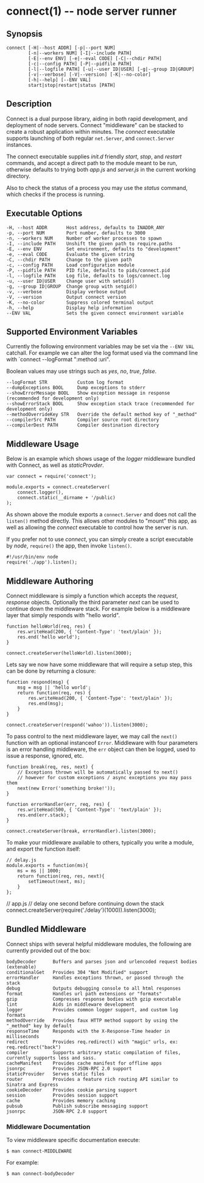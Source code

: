 connect(1) -- node server runner
========================================

## Synopsis

    connect [-H|--host ADDR] [-p|--port NUM]
            [-n|--workers NUM] [-I|--include PATH]
            [-E|--env ENV] [-e|--eval CODE] [-C|--chdir PATH]
            [-c|--config PATH] [-P|--pidfile PATH]
            [-l|--logfile PATH] [-u|--user ID|USER] [-g|--group ID|GROUP]
            [-v|--verbose] [-V|--version] [-K|--no-color]
            [-h|--help] [--ENV VAL]
            start|stop|restart|status [PATH]

## Description

Connect is a dual purpose library, aiding in both rapid development, and deployment of node servers. Connect "middleware" can be stacked to create a robust application within minutes. The _connect_ executable supports launching of both regular `net.Server`, and `connect.Server` instances.
 
The connect executable supplies _init.d_ friendly _start_, _stop_, and _restart_ commands, and accept a direct path to the module meant to be run, otherwise defaults to trying both _app.js_ and _server.js_ in the current working directory.

Also to check the status of a process you may use the _status_ command, which
checks if the process is running.

## Executable Options

    -H, --host ADDR       Host address, defaults to INADDR_ANY
    -p, --port NUM        Port number, defaults to 3000
    -n, --workers NUM     Number of worker processes to spawn
    -I, --include PATH    Unshift the given path to require.paths
    -E, --env ENV         Set environment, defaults to "development"
    -e, --eval CODE       Evaluate the given string
    -C, --chdir PATH      Change to the given path
    -c, --config PATH     Load configuration module
    -P, --pidfile PATH    PID file, defaults to pids/connect.pid
    -l, --logfile PATH    Log file, defaults to logs/connect.log
    -u, --user ID|USER    Change user with setuid()
    -g, --group ID|GROUP  Change group with setgid()
    -v, --verbose         Display verbose output
    -V, --version         Output connect version
    -K, --no-color        Suppress colored terminal output
    -h, --help            Display help information
    --ENV VAL             Sets the given connect environment variable

## Supported Environment Variables

Currently the following environment variables may be set
via the `--ENV VAL` catchall. For example we can alter the log
format used via the command line with `connect --logFormat ":method :uri".

Boolean values may use strings such as _yes_, _no_, _true_, _false_.

    --logFormat STR           Custom log format
    --dumpExceptions BOOL     Dump exceptions to stderr
    --showErrorMessage BOOL   Show exception message in response (recommended for development only)
    --showErrorStack BOOL     Show exception stack trace (recommended for development only)
    --methodOverrideKey STR   Override the default method key of "_method"
    --compilerSrc PATH        Compiler source root directory
    --compilerDest PATH       Compiler destination directory

## Middleware Usage

Below is an example which shows usage of the _logger_ middleware bundled with Connect, as well as _staticProvder_.

    var connect = require('connect');

    module.exports = connect.createServer(
		connect.logger(),
		connect.static(__dirname + '/public)
    );

As shown above the module exports a `connect.Server` and does not call the `listen()` method directly. This allows other modules to "mount" this app, as well as allowing the _connect_ executable to control how the server is run.
 
If you prefer not to use _connect_, you can simply create a script executable by _node_, `require()` the app, then invoke `listen()`.

    #!/usr/bin/env node
    require('./app').listen();

## Middleware Authoring

Connect middleware is simply a function which accepts the _request_, _response_ objects. Optionally
the third parameter _next_ can be used to continue down the middleware stack. For example below is
a middleware layer that simply responds with "hello world".

    function helloWorld(req, res) {
	    res.writeHead(200, { 'Content-Type': 'text/plain' });
	    res.end('hello world');
    }

    connect.createServer(helloWorld).listen(3000);

Lets say we now have some middleware that will require a setup step, this can be done by returning a closure:

    function respond(msg) {
	    msg = msg || 'hello world';
	    return function(req, res) {
		    res.writeHead(200, { 'Content-Type': 'text/plain' });
		    res.end(msg);
   	    }
    }

    connect.createServer(respond('wahoo')).listen(3000);

To pass control to the next middleware layer, we may call the `next()` function with an optional instanceof `Error`.
Middleware with four parameters is an error handling middleware, the `err` object can then be logged, used to issue a response, ignored, etc.

    function break(req, res, next) {
	    // Exceptions thrown will be automatically passed to next()
	    // however for custom exceptions / async exceptions you may pass them
	    next(new Error('something broke!'));
    }

    function errorHandler(err, req, res) {
	    res.writeHead(500, { 'Content-Type': 'text/plain' });
	    res.end(err.stack);
    }

    connect.createServer(break, errorHandler).listen(3000);

To make your middleware available to others, typically you write a module, and export the function itself:

    // delay.js
    module.exports = function(ms){
	    ms = ms || 1000;
	    return function(req, res, next){
		    setTimeout(next, ms);
 	    } 
    };

   // app.js
   // delay one second before continuing down the stack
   connect.createServer(require('./delay')(1000)).listen(3000);

## Bundled Middleware

Connect ships with several helpful middleware modules,
the following are currently provided out of the box:

    bodyDecoder      Buffers and parses json and urlencoded request bodies (extenable)
    conditionalGet   Provides 304 "Not Modified" support
    errorHandler     Handles exceptions thrown, or passed through the stack
    debug            Outputs debugging console to all html responses
    format           Handles url path extensions or "formats"
    gzip             Compresses response bodies with gzip executable
    lint             Aids in middleware development
    logger           Provides common logger support, and custom log formats
    methodOverride   Provides faux HTTP method support by using the "_method" key by default 
    responseTime     Responds with the X-Response-Time header in milliseconds
    redirect         Provides req.redirect() with "magic" urls, ex: req.redirect("back")
    compiler         Supports arbitrary static compilation of files, currently supports less and sass.
    cacheManifest    Provides cache manifest for offline apps
    jsonrpc          Provides JSON-RPC 2.0 support
    staticProvider   Serves static files
    router           Provides a feature rich routing API similar to Sinatra and Express
    cookieDecoder    Provides cookie parsing support
    session          Provides session support
    cache            Provides memory caching
    pubsub           Publish subscribe messaging support
    jsonrpc          JSON-RPC 2.0 support

### Middleware Documentation

To view middleware specific documentation execute:

    $ man connect-MIDDLEWARE

For example:

    $ man connect-bodyDecoder